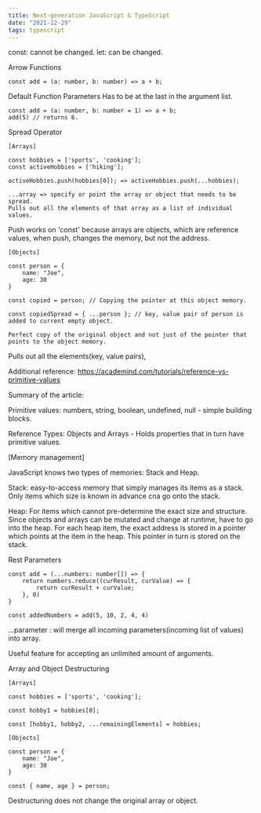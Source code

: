 ```yaml
---
title: Next-generation JavaScript & TypeScript
date: "2021-12-29"
tags: typescript
---
```


const: cannot be changed.
let: can be changed.

Arrow Functions

```
const add = (a: number, b: number) => a + b;
```

Default Function Parameters
Has to be at the last in the argument list.

```
const add = (a: number, b: number = 1) => a + b;
add(5) // returns 6.
```

Spread Operator

```
[Arrays]

const hobbies = ['sports', 'cooking'];
const activeHobbies = ['hiking'];

activeHobbies.push(hobbies[0]); => activeHobbies.push(...hobbies);

...array => specify or point the array or object that needs to be spread.
Pulls out all the elements of that array as a list of individual values.

```

Push works on 'const' because arrays are objects, which are reference values,
when push, changes the memory, but not the address.

```
[Objects]

const person = {
    name: "Joe",
    age: 30
}

const copied = person; // Copying the pointer at this object memory.

const copiedSpread = { ...person }; // key, value pair of person is added to current empty object.

Perfect copy of the original object and not just of the pointer that points to the object memory.
```

Pulls out all the elements(key, value pairs),

Additional reference: https://academind.com/tutorials/reference-vs-primitive-values

Summary of the article:

Primitive values: numbers, string, boolean, undefined, null - simple building blocks.

Reference Types: Objects and Arrays - Holds properties that in turn have primitive values.

[Memory management]

JavaScript knows two types of memories: Stack and Heap.

Stack: easy-to-access memory that simply manages its items as a stack. Only items which size is known in advance cna go onto the stack.

Heap: For items which cannot pre-determine the exact size and structure. Since objects and arrays can be mutated and change at runtime, have to go into the heap.
For each heap item, the exact address is stored in a pointer which points at the item in the heap.
This pointer in turn is stored on the stack.

Rest Parameters

```
const add = (...numbers: number[]) => {
    return numbers.reduce((curResult, curValue) => {
        return curResult + curValue;
    }, 0)
}

const addedNumbers = add(5, 10, 2, 4, 4)
```

...parameter : will merge all incoming parameters(incoming list of values) into array.

Useful feature for accepting an unlimited amount of arguments.

Array and Object Destructuring

```
[Arrays]

const hobbies = ['sports', 'cooking'];

const hobby1 = hobbies[0];

const [hobby1, hobby2, ...remainingElements] = hobbies;

[Objects]

const person = {
    name: "Joe",
    age: 30
}

const { name, age } = person;

```

Destructuring does not change the original array or object.
